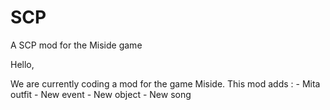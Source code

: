# SCP
A SCP mod for the Miside game

Hello,

We are currently coding a mod for the game Miside.
This mod adds :
    - Mita outfit
    - New event
    - New object
    - New song
